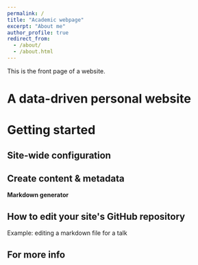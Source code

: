 ```yaml
---
permalink: /
title: "Academic webpage"
excerpt: "About me"
author_profile: true
redirect_from: 
  - /about/
  - /about.html
---
```


This is the front page of a website.

A data-driven personal website
======


Getting started
======

Site-wide configuration
------


Create content & metadata
------


**Markdown generator**



How to edit your site's GitHub repository
------


Example: editing a markdown file for a talk


For more info
------

